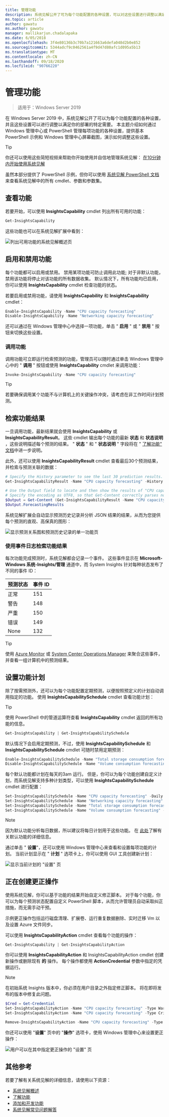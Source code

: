 ```yaml
---
title: 管理功能
description: 系统见解公开了可为每个功能配置的各种设置，可以对这些设置进行调整以满足部署的特定需求。 本主题介绍如何通过 Windows 管理中心或 PowerShell 管理每项功能的各种设置，提供基本 PowerShell 示例和 Windows 管理中心屏幕截图，演示如何调整这些设置。
ms.topic: article
author: gawatu
ms.author: gawatu
manager: mallikarjun.chadalapaka
ms.date: 6/05/2018
ms.openlocfilehash: 3f4e80136b3c70b7a121663a6defa048d2b0e852
ms.sourcegitcommit: 5344adcf9c0462561a4f9d47d80afc1d095a5b13
ms.translationtype: MT
ms.contentlocale: zh-CN
ms.lasthandoff: 09/18/2020
ms.locfileid: "90766220"
---
```

# <a name="managing-capabilities"></a>管理功能

>适用于：Windows Server 2019

在 Windows Server 2019 中，系统见解公开了可以为每个功能配置的各种设置，并且这些设置可以进行调整以满足你的部署的特定需要。 本主题介绍如何通过 Windows 管理中心或 PowerShell 管理每项功能的各种设置，提供基本 PowerShell 示例和 Windows 管理中心屏幕截图，演示如何调整这些设置。

>[!TIP]
>你还可以使用这些简短视频来帮助你开始使用并自信地管理系统见解： [在10分钟内开始使用系统见解](https://blogs.technet.microsoft.com/filecab/2018/07/24/getting-started-with-system-insights-in-10-minutes/)

虽然本部分提供了 PowerShell 示例，但你可以使用 [系统见解 PowerShell 文档](/powershell/module/systeminsights/) 来查看系统见解中的所有 cmdlet、参数和参数集。

## <a name="viewing-capabilities"></a>查看功能

若要开始，可以使用 **InsightsCapability** cmdlet 列出所有可用的功能：

```PowerShell
Get-InsightsCapability
```
这些功能也可以在系统见解扩展中看到：

![列出可用功能的系统见解概述页](media/overview-page-contoso.png)

## <a name="enabling-and-disabling-a-capability"></a>启用和禁用功能
每个功能都可以启用或禁用。 禁用某项功能可防止调用此功能; 对于非默认功能，禁用该功能将停止对该功能的所有数据收集。 默认情况下，所有功能均已启用，你可以使用 **InsightsCapability** cmdlet 检查功能的状态。

若要启用或禁用功能，请使用 **InsightsCapability** 和 **InsightsCapability** cmdlet：

```PowerShell
Enable-InsightsCapability -Name "CPU capacity forecasting"
Disable-InsightsCapability -Name "Networking capacity forecasting"
```
还可以通过在 Windows 管理中心中选择一项功能，单击 " **启用** " 或 " **禁用** " 按钮来切换这些设置。

### <a name="invoking-a-capability"></a>调用功能
调用功能可立即运行检索预测的功能，管理员可以随时通过单击 Windows 管理中心中的 " **调用** " 按钮或使用 **InsightsCapability** cmdlet 来调用功能：

```PowerShell
Invoke-InsightsCapability -Name "CPU capacity forecasting"
```

>[!TIP]
>若要确保调用某个功能不与计算机上的关键操作冲突，请考虑在非工作时间计划预测。

## <a name="retrieving-capability-results"></a>检索功能结果
一旦调用功能，最新结果就会使用 **InsightsCapability** 或 **InsightsCapabilityResult**。 这些 cmdlet 输出每个功能的最新 **状态** 和 **状态说明** ，这些说明描述每个预测的结果。 " **状态** " 和 " **状态说明** " 字段将在 " [了解功能" 文档](understanding-capabilities.md)中进一步说明。

此外，还可以使用 **InsightsCapabilityResult** cmdlet 查看最后30个预测结果，并检索与预测关联的数据：

```PowerShell
# Specify the History parameter to see the last 30 prediction results.
Get-InsightsCapabilityResult -Name "CPU capacity forecasting" -History

# Use the Output field to locate and then show the results of "CPU capacity forecasting."
# Specify the encoding as UTF8, so that Get-Content correctly parses non-English characters.
$Output = Get-Content (Get-InsightsCapabilityResult -Name "CPU capacity forecasting").Output -Encoding UTF8 | ConvertFrom-Json
$Output.ForecastingResults
```
系统见解扩展会自动显示预测历史记录并分析 JSON 结果的结果，从而为您提供每个预测的直观、高保真的图形：

![显示预测关系图和预测历史记录的单一功能页](media/cpu-forecast-2.png)

### <a name="using-the-event-log-to-retrieve-capability-results"></a>使用事件日志检索功能结果
每次功能完成预测时，系统见解都会记录一个事件。 这些事件显示在 **Microsoft-Windows 系统-Insights/管理** 通道中，而 System Insights 针对每种状态发布了不同的事件 ID：

| 预测状态 | 事件 ID |
| --------------- | --------------- |
| 正常 | 151 |
| 警告 | 148 |
| 严重 | 150 |
| 错误 | 149 |
| None | 132 |

>[!TIP]
>使用 [Azure Monitor](https://azure.microsoft.com/services/monitor/) 或 [System Center Operations Manager](/system-center/scom/welcome?view=sc-om-1807) 来聚合这些事件，并查看一组计算机中的预测结果。


## <a name="setting-a-capability-schedule"></a>设置功能计划
除了按需预测外，还可以为每个功能配置定期预测，以便按照预定义的计划自动调用指定的功能。 使用 **InsightsCapabilitySchedule** cmdlet 查看功能计划：

>[!TIP]
>使用 PowerShell 中的管道运算符查看 **InsightsCapability** cmdlet 返回的所有功能的信息。

```PowerShell
Get-InsightsCapability | Get-InsightsCapabilitySchedule
```

默认情况下会启用定期预测，不过，使用 **InsightsCapabilitySchedule** 和 **InsightsCapabilitySchedule** cmdlet 可随时禁用定期预测：

```PowerShell
Enable-InsightsCapabilitySchedule -Name "Total storage consumption forecasting"
Disable-InsightsCapabilitySchedule -Name "Volume consumption forecasting"
```

每个默认功能都计划在每天的3am 运行。 但是，你可以为每个功能创建自定义计划，而系统见解支持多种计划类型，可以使用 **InsightsCapabilitySchedule** cmdlet 进行配置：

```PowerShell
Set-InsightsCapabilitySchedule -Name "CPU capacity forecasting" -Daily -DaysInterval 2 -At 4:00PM
Set-InsightsCapabilitySchedule -Name "Networking capacity forecasting" -Daily -DaysOfWeek Saturday, Sunday -At 2:30AM
Set-InsightsCapabilitySchedule -Name "Total storage consumption forecasting" -Hourly -HoursInterval 2 -DaysOfWeek Monday, Wednesday, Friday
Set-InsightsCapabilitySchedule -Name "Volume consumption forecasting" -Minute -MinutesInterval 30
```
>[!NOTE]
>因为默认功能分析每日数据，所以建议将每日计划用于这些功能。 在 [此处](understanding-capabilities.md)了解有关默认功能的详细信息。

通过单击 " **设置**"，还可以使用 Windows 管理中心来查看和设置每项功能的计划。 当前计划显示在 " **计划** " 选项卡上，你可以使用 GUI 工具创建新计划：

![显示当前计划的 "设置" 页](media/schedule-page-contoso.png)

## <a name="creating-remediation-actions"></a>正在创建更正操作
使用系统见解，你可以基于功能的结果开始自定义修正脚本。 对于每个功能，你可以为每个预测状态配置自定义 PowerShell 脚本，从而允许管理员自动采取纠正措施，而无需手动干预。

示例更正操作包括运行磁盘清理、扩展卷、运行重复数据删除、实时迁移 Vm 以及设置 Azure 文件同步。

可以使用 **InsightsCapabilityAction** cmdlet 查看每个功能的操作：

```PowerShell
Get-InsightsCapability | Get-InsightsCapabilityAction
```

你可以使用 **InsightsCapabilityAction** 和 InsightsCapabilityAction cmdlet 创建新操作或删除现有 **的** 操作。 每个操作都使用 **ActionCredential** 参数中指定的凭据运行。

>[!NOTE]
>在初始系统 Insights 版本中，你必须在用户目录之外指定修正脚本。 将在即将发布的版本中修复此问题。

```PowerShell
$Cred = Get-Credential
Set-InsightsCapabilityAction -Name "CPU capacity forecasting" -Type Warning -Action "C:\Users\Public\WarningScript.ps1" -ActionCredential $Cred
Set-InsightsCapabilityAction -Name "CPU capacity forecasting" -Type Critical -Action "C:\Users\Public\CriticalScript.ps1" -ActionCredential $Cred

Remove-InsightsCapabilityAction -Name "CPU capacity forecasting" -Type Warning
```

你还可以使用 "**设置**" 页中的 "**操作**" 选项卡，使用 Windows 管理中心来设置更正操作：

![用户可以在其中指定更正操作的 "设置" 页](media/actions-page-contoso.png)


## <a name="additional-references"></a>其他参考
若要了解有关系统见解的详细信息，请使用以下资源：

- [系统见解概述](overview.md)
- [了解功能](understanding-capabilities.md)
- [添加和开发功能](adding-and-developing-capabilities.md)
- [系统见解常见问题解答](faq.md)